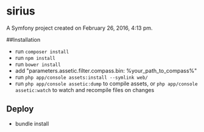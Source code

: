 sirius
======

A Symfony project created on February 26, 2016, 4:13 pm.

##Installation
* run `composer install`
* run `npm install`
* run `bower install`
* add "parameters.assetic.filter.compass.bin: %your_path_to_compass%"
* run `php app/console assets:install --symlink web/`
* run `php app/console assetic:dump` to compile assets, or `php app/console assetic:watch` to watch and recompile files on changes

## Deploy
* bundle install